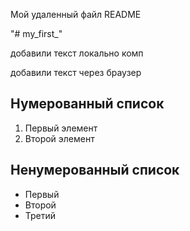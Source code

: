 Мой удаленный файл README

"# my_first_"  

добавили текст локально комп

добавили текст через браузер




## Нумерованный список
1. Первый элемент
2. Второй элемент
    
## Ненумерованный список  
* Первый
* Второй
* Третий